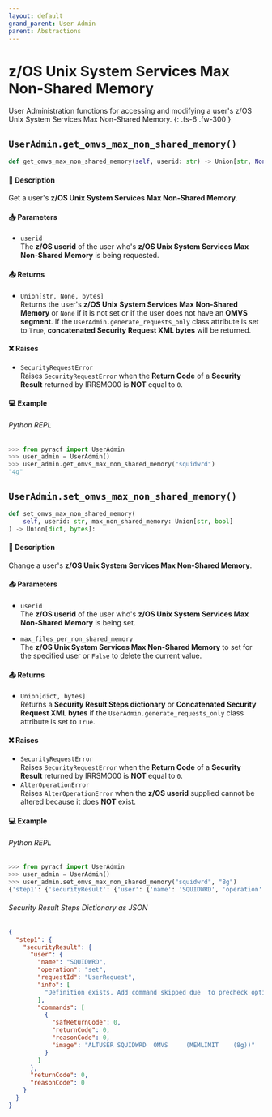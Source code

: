 ```yaml
---
layout: default
grand_parent: User Admin
parent: Abstractions
---
```


# z/OS Unix System Services Max Non-Shared Memory

User Administration functions for accessing and modifying a user's z/OS Unix System Services Max Non-Shared Memory. 
{: .fs-6 .fw-300 }

## `UserAdmin.get_omvs_max_non_shared_memory()`

```python
def get_omvs_max_non_shared_memory(self, userid: str) -> Union[str, None, bytes]:
```

#### 📄 Description

Get a user's **z/OS Unix System Services Max Non-Shared Memory**.

#### 📥 Parameters
* `userid`<br>
  The **z/OS userid** of the user who's **z/OS Unix System Services Max Non-Shared Memory** is being requested.

#### 📤 Returns
* `Union[str, None, bytes]`<br>
  Returns the user's **z/OS Unix System Services Max Non-Shared Memory** or `None` if it is not set or if the user does not have an **OMVS segment**. If the `UserAdmin.generate_requests_only` class attribute is set to `True`, **concatenated Security Request XML bytes** will be returned.

#### ❌ Raises
* `SecurityRequestError`<br>
  Raises `SecurityRequestError` when the **Return Code** of a **Security Result** returned by IRRSMO00 is **NOT** equal to `0`.

#### 💻 Example

###### Python REPL
```python
>>> from pyracf import UserAdmin
>>> user_admin = UserAdmin()
>>> user_admin.get_omvs_max_non_shared_memory("squidwrd")
"4g"
```

## `UserAdmin.set_omvs_max_non_shared_memory()`

```python
def set_omvs_max_non_shared_memory(
    self, userid: str, max_non_shared_memory: Union[str, bool]
) -> Union[dict, bytes]:
```

#### 📄 Description

Change a user's **z/OS Unix System Services Max Non-Shared Memory**.

#### 📥 Parameters
* `userid`<br>
  The **z/OS userid** of the user who's **z/OS Unix System Services Max Non-Shared Memory** is being set.

* `max_files_per_non_shared_memory`<br>
  The **z/OS Unix System Services Max Non-Shared Memory** to set for the specified user or `False` to delete the current value.

#### 📤 Returns
* `Union[dict, bytes]`<br>
  Returns a **Security Result Steps dictionary** or **Concatenated Security Request XML bytes** if the `UserAdmin.generate_requests_only` class attribute is set to `True`.

#### ❌ Raises
* `SecurityRequestError`<br>
  Raises `SecurityRequestError` when the **Return Code** of a **Security Result** returned by IRRSMO00 is **NOT** equal to `0`.
* `AlterOperationError`<br>
  Raises `AlterOperationError` when the **z/OS userid** supplied cannot be altered because it does **NOT** exist.

#### 💻 Example

###### Python REPL
```python
>>> from pyracf import UserAdmin
>>> user_admin = UserAdmin()
>>> user_admin.set_omvs_max_non_shared_memory("squidwrd", "8g")
{'step1': {'securityResult': {'user': {'name': 'SQUIDWRD', 'operation': 'set', 'requestId': 'UserRequest', 'info': ['Definition exists. Add command skipped due  to precheck option'], 'commands': [{'safReturnCode': 0, 'returnCode': 0, 'reasonCode': 0, 'image': 'ALTUSER SQUIDWRD  OMVS     (MEMLIMIT    (8g))'}]}, 'returnCode': 0, 'reasonCode': 0}}}
```

###### Security Result Steps Dictionary as JSON
```json
{
  "step1": {
    "securityResult": {
      "user": {
        "name": "SQUIDWRD",
        "operation": "set",
        "requestId": "UserRequest",
        "info": [
          "Definition exists. Add command skipped due  to precheck option"
        ],
        "commands": [
          {
            "safReturnCode": 0,
            "returnCode": 0,
            "reasonCode": 0,
            "image": "ALTUSER SQUIDWRD  OMVS     (MEMLIMIT    (8g))"
          }
        ]
      },
      "returnCode": 0,
      "reasonCode": 0
    }
  }
}
```